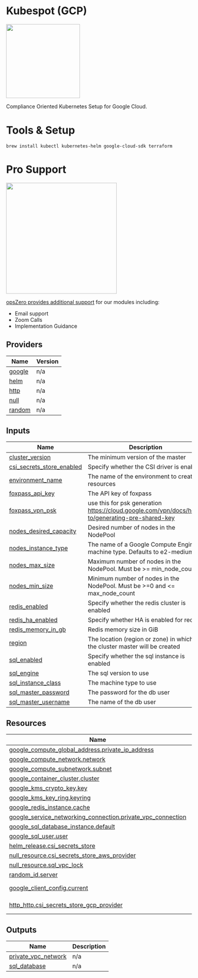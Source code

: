 <!-- BEGIN_TF_DOCS -->
# Kubespot (GCP)

<img src="http://assets.opszero.com.s3.amazonaws.com/images/auditkube.png" width="200px" />

Compliance Oriented Kubernetes Setup for Google Cloud.

# Tools & Setup

```
brew install kubectl kubernetes-helm google-cloud-sdk terraform
```
# Pro Support

<a href="https://www.opszero.com"><img src="http://assets.opszero.com.s3.amazonaws.com/images/opszero_11_29_2016.png" width="300px"/></a>

[opsZero provides additional support](https://www.opszero.com/terraform) for our modules including:

- Email support
- Zoom Calls
- Implementation Guidance
## Providers

| Name | Version |
|------|---------|
| <a name="provider_google"></a> [google](#provider\_google) | n/a |
| <a name="provider_helm"></a> [helm](#provider\_helm) | n/a |
| <a name="provider_http"></a> [http](#provider\_http) | n/a |
| <a name="provider_null"></a> [null](#provider\_null) | n/a |
| <a name="provider_random"></a> [random](#provider\_random) | n/a |
## Inputs

| Name | Description | Type | Default | Required |
|------|-------------|------|---------|:--------:|
| <a name="input_cluster_version"></a> [cluster\_version](#input\_cluster\_version) | The minimum version of the master | `string` | `"1.21"` | no |
| <a name="input_csi_secrets_store_enabled"></a> [csi\_secrets\_store\_enabled](#input\_csi\_secrets\_store\_enabled) | Specify whether the CSI driver is enabled | `bool` | `true` | no |
| <a name="input_environment_name"></a> [environment\_name](#input\_environment\_name) | The name of the environment to create resources | `string` | n/a | yes |
| <a name="input_foxpass_api_key"></a> [foxpass\_api\_key](#input\_foxpass\_api\_key) | The API key of foxpass | `string` | `""` | no |
| <a name="input_foxpass_vpn_psk"></a> [foxpass\_vpn\_psk](#input\_foxpass\_vpn\_psk) | use this for psk generation https://cloud.google.com/vpn/docs/how-to/generating-pre-shared-key | `string` | `""` | no |
| <a name="input_nodes_desired_capacity"></a> [nodes\_desired\_capacity](#input\_nodes\_desired\_capacity) | Desired number of nodes in the NodePool | `number` | `1` | no |
| <a name="input_nodes_instance_type"></a> [nodes\_instance\_type](#input\_nodes\_instance\_type) | The name of a Google Compute Engine machine type. Defaults to e2-medium | `string` | `"n1-standard-1"` | no |
| <a name="input_nodes_max_size"></a> [nodes\_max\_size](#input\_nodes\_max\_size) | Maximum number of nodes in the NodePool. Must be >= min\_node\_count | `number` | `1` | no |
| <a name="input_nodes_min_size"></a> [nodes\_min\_size](#input\_nodes\_min\_size) | Minimum number of nodes in the NodePool. Must be >=0 and <= max\_node\_count | `number` | `1` | no |
| <a name="input_redis_enabled"></a> [redis\_enabled](#input\_redis\_enabled) | Specify whether the redis cluster is enabled | `bool` | `false` | no |
| <a name="input_redis_ha_enabled"></a> [redis\_ha\_enabled](#input\_redis\_ha\_enabled) | Specify whether HA is enabled for redis | `bool` | `false` | no |
| <a name="input_redis_memory_in_gb"></a> [redis\_memory\_in\_gb](#input\_redis\_memory\_in\_gb) | Redis memory size in GiB | `number` | `1` | no |
| <a name="input_region"></a> [region](#input\_region) | The location (region or zone) in which the cluster master will be created | `string` | `"us-central1"` | no |
| <a name="input_sql_enabled"></a> [sql\_enabled](#input\_sql\_enabled) | Specify whether the sql instance is enabled | `bool` | `false` | no |
| <a name="input_sql_engine"></a> [sql\_engine](#input\_sql\_engine) | The sql version to use | `string` | `"POSTGRES_13"` | no |
| <a name="input_sql_instance_class"></a> [sql\_instance\_class](#input\_sql\_instance\_class) | The machine type to use | `string` | `"db-f1-micro"` | no |
| <a name="input_sql_master_password"></a> [sql\_master\_password](#input\_sql\_master\_password) | The password for the db user | `string` | `""` | no |
| <a name="input_sql_master_username"></a> [sql\_master\_username](#input\_sql\_master\_username) | The name of the db user | `string` | `""` | no |
## Resources

| Name | Type |
|------|------|
| [google_compute_global_address.private_ip_address](https://registry.terraform.io/providers/hashicorp/google/latest/docs/resources/compute_global_address) | resource |
| [google_compute_network.network](https://registry.terraform.io/providers/hashicorp/google/latest/docs/resources/compute_network) | resource |
| [google_compute_subnetwork.subnet](https://registry.terraform.io/providers/hashicorp/google/latest/docs/resources/compute_subnetwork) | resource |
| [google_container_cluster.cluster](https://registry.terraform.io/providers/hashicorp/google/latest/docs/resources/container_cluster) | resource |
| [google_kms_crypto_key.key](https://registry.terraform.io/providers/hashicorp/google/latest/docs/resources/kms_crypto_key) | resource |
| [google_kms_key_ring.keyring](https://registry.terraform.io/providers/hashicorp/google/latest/docs/resources/kms_key_ring) | resource |
| [google_redis_instance.cache](https://registry.terraform.io/providers/hashicorp/google/latest/docs/resources/redis_instance) | resource |
| [google_service_networking_connection.private_vpc_connection](https://registry.terraform.io/providers/hashicorp/google/latest/docs/resources/service_networking_connection) | resource |
| [google_sql_database_instance.default](https://registry.terraform.io/providers/hashicorp/google/latest/docs/resources/sql_database_instance) | resource |
| [google_sql_user.user](https://registry.terraform.io/providers/hashicorp/google/latest/docs/resources/sql_user) | resource |
| [helm_release.csi_secrets_store](https://registry.terraform.io/providers/hashicorp/helm/latest/docs/resources/release) | resource |
| [null_resource.csi_secrets_store_aws_provider](https://registry.terraform.io/providers/hashicorp/null/latest/docs/resources/resource) | resource |
| [null_resource.sql_vpc_lock](https://registry.terraform.io/providers/hashicorp/null/latest/docs/resources/resource) | resource |
| [random_id.server](https://registry.terraform.io/providers/hashicorp/random/latest/docs/resources/id) | resource |
| [google_client_config.current](https://registry.terraform.io/providers/hashicorp/google/latest/docs/data-sources/client_config) | data source |
| [http_http.csi_secrets_store_gcp_provider](https://registry.terraform.io/providers/hashicorp/http/latest/docs/data-sources/http) | data source |
## Outputs

| Name | Description |
|------|-------------|
| <a name="output_private_vpc_network"></a> [private\_vpc\_network](#output\_private\_vpc\_network) | n/a |
| <a name="output_sql_database"></a> [sql\_database](#output\_sql\_database) | n/a |
<!-- END_TF_DOCS -->
